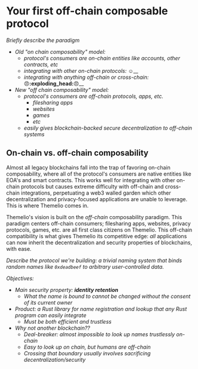 # Your first off-chain composable protocol

_Briefly describe the paradigm_

* _Old "on chain composability" model:_&#x20;
  * _protocol's consumers are on-chain entities like accounts, other contracts, etc_
  * _integrating with other on-chain protocols:_ :relaxed:__
  * _integrating with anything off-chain or cross-chain:_ :angry:__:exploding\_head:__:angry:__
* _New "off chain composability" model:_
  * _protocol's consumers are off-chain protocols, apps, etc._
    * _filesharing apps_
    * _websites_
    * _games_
    * _etc_
  * _easily gives blockchain-backed secure decentralization to off-chain systems_

## On-chain vs. off-chain composability

Almost all legacy blockchains fall into the trap of favoring on-chain composability, where all of the protocol's consumers are native entities like EOA's and smart contracts. This works well for integrating with other on-chain protocols but causes extreme difficulty with off-chain and cross-chain integrations, perpetuating a web3 walled garden which other decentralization and privacy-focused applications are unable to leverage. This is where Themelio comes in.

Themelio's vision is built on the _off-chain_ composability paradigm. This paradigm centers off-chain consumers; filesharing apps, websites, privacy protocols, games, etc. are all first class citizens on Themelio. This off-chain compatibility is what gives Themelio its competitive edge: _all_ applications can now inherit the decentralization and security properties of blockchains, with ease.



_Describe the protocol we're building: a trivial naming system that binds random names like `0xdeadbeef` to arbitrary user-controlled data._

_Objectives:_

* _Main security property: **identity retention**_
  * _What the name is bound to cannot be changed without the consent of its current owner_
* _Product: a Rust library for name registration and lookup that any Rust program can easily integrate_
  * _Must be both efficient and trustless_
* _Why not another blockchain??_
  * _Deal-breaker: almost impossible to look up names trustlessly on-chain_
  * _Easy to look up on chain, but humans are off-chain_
  * _Crossing that boundary usually involves sacrificing decentralization/security_

